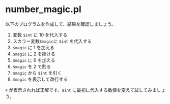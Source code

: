 # number_magic.pl

以下のプログラムを作成して、結果を確認しましょう。

1. 変数 `$int` に 10 を代入する
1. スカラー変数`$magic`に `$int` を代入する
1. `$magic` に 1 を加える
1. `$magic` に 2 を掛ける
1. `$magic` に 6 を加える
1. `$magic` を 2 で割る
1. `$magic` から `$int` を引く
1. `$magic` を表示して改行する

`4` が表示されれば正解です。`$int` に最初に代入する数値を変えて試してみましょう。

